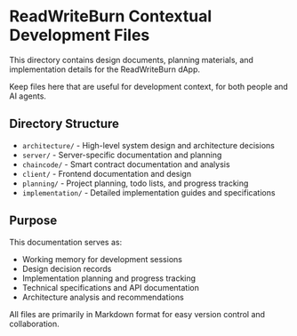 # ReadWriteBurn Contextual Development Files

This directory contains design documents, planning materials, and implementation details for the ReadWriteBurn dApp.

Keep files here that are useful for development context, for both people and AI agents.

## Directory Structure

- `architecture/` - High-level system design and architecture decisions
- `server/` - Server-specific documentation and planning
- `chaincode/` - Smart contract documentation and analysis
- `client/` - Frontend documentation and design
- `planning/` - Project planning, todo lists, and progress tracking
- `implementation/` - Detailed implementation guides and specifications

## Purpose

This documentation serves as:
- Working memory for development sessions
- Design decision records
- Implementation planning and progress tracking
- Technical specifications and API documentation
- Architecture analysis and recommendations

All files are primarily in Markdown format for easy version control and collaboration.
